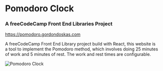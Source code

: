 # Pomodoro Clock

### A freeCodeCamp Front End Libraries Project

<https://pomodoro.gordondoskas.com>

A freeCodeCamp Front End Library project build with React, this website is a tool to implement the Pomodoro method, which involves doing 25 minutes of work and 5 minutes of rest. The work and rest times are configurable.

![Pomodoro Clock](https://portfolio.gordondoskas.com/img/pomodoro.png 'Pomodoro Clock')
